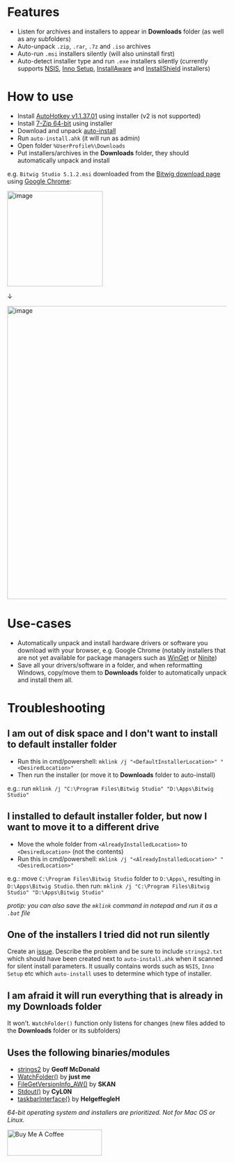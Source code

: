 # Features
* Listen for archives and installers to appear in **Downloads** folder (as well as any subfolders)
* Auto-unpack `.zip`, `.rar`, `.7z` and `.iso` archives
* Auto-run `.msi` installers silently (will also uninstall first)
* Auto-detect installer type and run `.exe` installers silently (currently supports [NSIS](https://nsis.sourceforge.io/Main_Page), [Inno Setup](https://jrsoftware.org/isinfo.php), [InstallAware](https://www.installaware.com/) and [InstallShield](https://www.revenera.com/install/products/installshield) installers)

# How to use
* Install [AutoHotkey v1.1.37.01](https://www.autohotkey.com/download/) using installer (v2 is not supported)
* Install [7-Zip 64-bit](https://www.7-zip.org/) using installer
* Download and unpack [auto-install](https://codeload.github.com/zotune/auto-install/zip/refs/heads/main)
* Run `auto-install.ahk` (it will run as admin)
* Open folder `%UserProfile%\Downloads`
* Put installers/archives in the **Downloads** folder, they should automatically unpack and install

e.g. `Bitwig Studio 5.1.2.msi` downloaded from the [Bitwig download page](https://www.bitwig.com/download/) using [Google Chrome](https://www.google.com/chrome/):

<img width="219" alt="image" src="https://github.com/zotune/auto-install/assets/13079592/5c86f819-883a-4bc5-ba9b-09b22d75982d">

↓

<img width="673" alt="image" src="https://github.com/zotune/auto-install/assets/13079592/b42f1abc-91b1-44dd-bc1c-9fda650bc4cc">

# Use-cases
* Automatically unpack and install hardware drivers or software you download with your browser, e.g. Google Chrome (notably installers that are not yet available for package managers such as [WinGet](https://github.com/microsoft/winget-cli) or [Ninite](https://ninite.com))
* Save all your drivers/software in a folder, and when reformatting Windows, copy/move them to **Downloads** folder to automatically unpack and install them all.

# Troubleshooting

## I am out of disk space and I don't want to install to default installer folder

* Run this in cmd/powershell: `mklink /j "<DefaultInstallerLocation>" "<DesiredLocation>"`
* Then run the installer (or move it to **Downloads** folder to auto-install)

e.g.: run `mklink /j "C:\Program Files\Bitwig Studio" "D:\Apps\Bitwig Studio"`

## I installed to default installer folder, but now I want to move it to a different drive

* Move the whole folder from `<AlreadyInstalledLocation>` to `<DesiredLocation>` (not the contents)
* Run this in cmd/powershell: `mklink /j "<AlreadyInstalledLocation>" "<DesiredLocation>"`

e.g.: move `C:\Program Files\Bitwig Studio` folder to `D:\Apps\`, resulting in `D:\Apps\Bitwig Studio`. then run: `mklink /j "C:\Program Files\Bitwig Studio" "D:\Apps\Bitwig Studio"`

_protip: you can also save the `mklink` command in notepad and run it as a `.bat` file_

## One of the installers I tried did not run silently

Create an [issue](https://github.com/zotune/auto-install/issues). Describe the problem and be sure to include `strings2.txt` which should have been created next to `auto-install.ahk` when it scanned for silent install parameters. It usually contains words such as `NSIS`, `Inno Setup` etc which `auto-install` uses to determine which type of installer.

## I am afraid it will run everything that is already in my Downloads folder

It won't. `WatchFolder()` function only listens for changes (new files added to the **Downloads** folder or its subfolders)

## Uses the following binaries/modules
* [strings2](https://github.com/glmcdona/strings2/releases) by **Geoff McDonald**
* [WatchFolder()](https://www.autohotkey.com/boards/viewtopic.php?f=6&t=8384&hilit=watch) by **just me**
* [FileGetVersionInfo_AW()](https://www.autohotkey.com/board/topic/59496-filegetversioninfo-aw/) by **SKAN**
* [Stdout()](https://www.autohotkey.com/boards/viewtopic.php?style=7&t=56877) by **CyL0N**
* [taskbarInterface{}](https://github.com/HelgeffegleH/taskbarInterface) by **HelgeffegleH**

_64-bit operating system and installers are prioritized. Not for Mac OS or Linux._

<a href="https://www.buymeacoffee.com/adore" target="_blank"><img src="https://cdn.buymeacoffee.com/buttons/v2/default-blue.png" alt="Buy Me A Coffee" style="height: 60px !important;width: 217px !important;" ></a>
